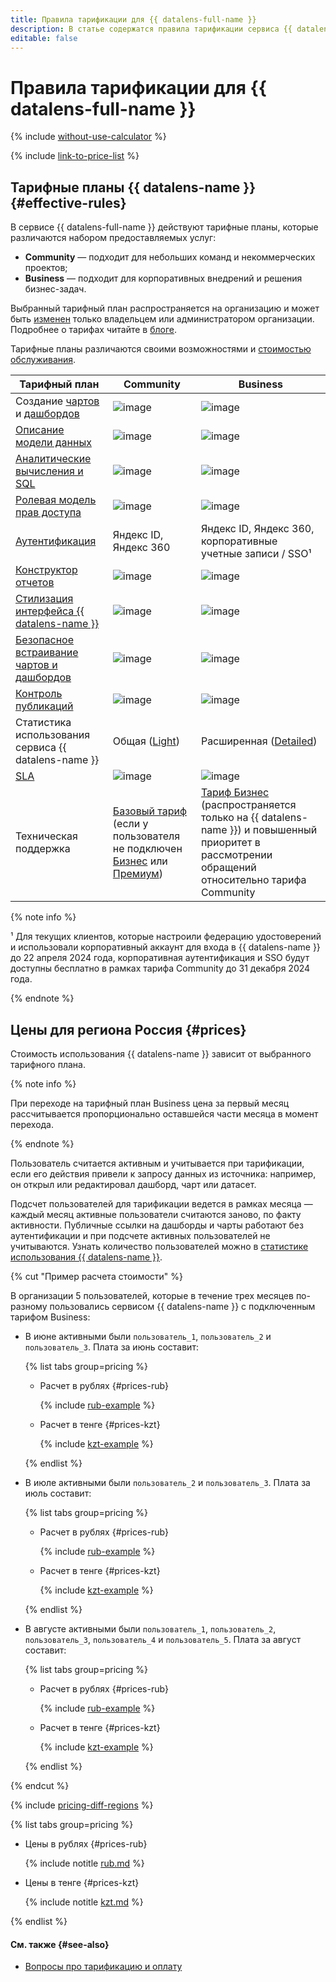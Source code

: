 ```yaml
---
title: Правила тарификации для {{ datalens-full-name }}
description: В статье содержатся правила тарификации сервиса {{ datalens-name }}.
editable: false
---
```


# Правила тарификации для {{ datalens-full-name }}



{% include [without-use-calculator](../_includes/pricing/without-use-calculator.md) %}

{% include [link-to-price-list](../_includes/pricing/link-to-price-list.md) %}

## Тарифные планы {{ datalens-name }} {#effective-rules}

В сервисе {{ datalens-full-name }} действуют тарифные планы, которые различаются набором предоставляемых услуг:

* **Community** — подходит для небольших команд и некоммерческих проектов;
* **Business** — подходит для корпоративных внедрений и решения бизнес-задач.

Выбранный тарифный план распространяется на организацию и может быть [изменен](./settings/service-plan.md#change-service-plan) только владельцем или администратором организации. Подробнее о тарифах читайте в [блоге](https://yandex.cloud/ru/blog/posts/2024/03/datalens-tariffs).

Тарифные планы различаются своими возможностями и [стоимостью обслуживания](#prices).

**Тарифный план**  | **Community** | **Business**
------------------ |---------------|---------------
Создание [чартов](./concepts/chart/index.md) и [дашбордов](./concepts/dashboard.md) | ![image](../_assets/common/yes.svg) | ![image](../_assets/common/yes.svg)   
[Описание модели данных](./dataset/data-model.md) | ![image](../_assets/common/yes.svg) | ![image](../_assets/common/yes.svg)   
[Аналитические вычисления и SQL](./concepts/calculations/index.md) | ![image](../_assets/common/yes.svg) | ![image](../_assets/common/yes.svg)   
[Ролевая модель прав доступа](./security/roles.md) | ![image](../_assets/common/yes.svg) | ![image](../_assets/common/yes.svg)   
[Аутентификация](./security/add-new-user.md) | Яндекс ID, Яндекс 360 | Яндекс ID, Яндекс 360, корпоративные учетные записи / SSO¹
[Конструктор отчетов](./reports/index.md) | ![image](../_assets/common/no.svg) | ![image](../_assets/common/yes.svg)   
[Стилизация интерфейса {{ datalens-name }}](./settings/ui-customization.md) | ![image](../_assets/common/no.svg) | ![image](../_assets/common/yes.svg) 
[Безопасное встраивание чартов и дашбордов](./security/private-embedded-objects.md) | ![image](../_assets/common/no.svg) | ![image](../_assets/common/yes.svg) 
[Контроль публикаций](./concepts/datalens-public.md#publication-disable) | ![image](../_assets/common/no.svg) | ![image](../_assets/common/yes.svg)   
Статистика использования сервиса {{ datalens-name }} | Общая ([Light](./concepts/datalens-usage-analytics.md#light-dash)) | Расширенная ([Detailed](./concepts/datalens-usage-analytics.md#detailed-dash)) 
[SLA](https://yandex.ru/legal/cloud_sla_datalens) | ![image](../_assets/common/no.svg) | ![image](../_assets/common/yes.svg)  
Техническая поддержка | [Базовый тариф](../support/pricing.md#base) (если у пользователя не подключен [Бизнес](../support/pricing.md#business) или [Премиум](../support/pricing.md#premium)) | [Тариф Бизнес](../support/pricing.md#business) (распространяется только на {{ datalens-name }}) и повышенный приоритет в рассмотрении обращений относительно тарифа Community

{% note info %}

¹ Для текущих клиентов, которые настроили федерацию удостоверений и использовали корпоративный аккаунт для входа в {{ datalens-name }} до 22 апреля 2024 года, корпоративная аутентификация и SSO будут доступны бесплатно в рамках тарифа Community до 31 декабря 2024 года.

{% endnote %}

## Цены для региона Россия {#prices}

Стоимость использования {{ datalens-name }} зависит от выбранного тарифного плана.

{% note info %}

При переходе на тарифный план Business цена за первый месяц рассчитывается пропорционально оставшейся части месяца в момент перехода.

{% endnote %}

Пользователь считается активным и учитывается при тарификации, если его действия привели к запросу данных из источника: например, он открыл или редактировал дашборд, чарт или датасет.

Подсчет пользователей для тарификации ведется в рамках месяца — каждый месяц активные пользователи считаются заново, по факту активности. Публичные ссылки на дашборды и чарты работают без аутентификации и при подсчете активных пользователей не учитываются. Узнать количество пользователей можно в [статистике использования {{ datalens-name }}](./operations/connection/create-usage-tracking.md).

{% cut "Пример расчета стоимости" %}

В организации 5 пользователей, которые в течение трех месяцев по-разному пользовались сервисом {{ datalens-name }} с подключенным тарифом Business:

* В июне активными были `пользователь_1`, `пользователь_2` и `пользователь_3`. Плата за июнь составит:
  

  {% list tabs group=pricing %}

  - Расчет в рублях {#prices-rub}

    {% include [rub-example](../_pricing_examples/datalens/rub-users-1.md) %}

  - Расчет в тенге {#prices-kzt}

    {% include [kzt-example](../_pricing_examples/datalens/kzt-users-1.md) %}
  
  {% endlist %}



* В июле активными были `пользователь_2` и `пользователь_3`. Плата за июль составит:


  {% list tabs group=pricing %}

  - Расчет в рублях {#prices-rub}

    {% include [rub-example](../_pricing_examples/datalens/rub-users-2.md) %}

  - Расчет в тенге {#prices-kzt}

    {% include [kzt-example](../_pricing_examples/datalens/kzt-users-2.md) %}
  
  {% endlist %}



* В августе активными были `пользователь_1`, `пользователь_2`, `пользователь_3`, `пользователь_4` и `пользователь_5`. Плата за август составит:


  {% list tabs group=pricing %}

  - Расчет в рублях {#prices-rub}

    {% include [rub-example](../_pricing_examples/datalens/rub-users-3.md) %}

  - Расчет в тенге {#prices-kzt}

    {% include [kzt-example](../_pricing_examples/datalens/kzt-users-3.md) %}
  
  {% endlist %}



{% endcut %}

{% include [pricing-diff-regions](../_includes/pricing-diff-regions.md) %}


{% list tabs group=pricing %}

- Цены в рублях {#prices-rub}

  {% include notitle [rub.md](../_pricing/datalens/rub.md) %}

- Цены в тенге {#prices-kzt}

  {% include notitle [kzt.md](../_pricing/datalens/kzt.md) %}

{% endlist %}




#### См. также {#see-also}

* [Вопросы про тарификацию и оплату](./qa/pricing.md)